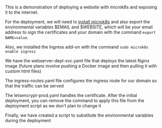 This is a demonstration of deploying a website with microk8s and exposing it to the internet.

For the deployment, we will need to [install microk8s](https://microk8s.io/docs/getting-started) and also export the environmental variables $EMAIL and $WEBSITE, which will be your email address to sign the certificates and your domain with the command ```export NAME=value```.

Also, we installed the Ingress add-on with the command ```sudo microk8s enable ingress```

We have the webserver-depl-svc.yaml file that deploys the latest Nginx image (future plans involve pushing a Docker image and then pulling it with custom html files)

The ingress-routes.yaml file configures the ingress route for our domain so that the traffic can be served

The letsencrypt-prod.yaml handles the certificate. After the initial deployment, you can remove the command to apply this file from the deployment script as we don't plan to change it

Finally, we have created a script to substitute the environmental variables during the deployment

